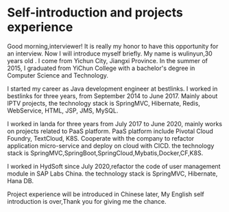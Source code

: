 #   Self-introduction and projects experience

   Good morning,interviewer! It is really my honor to have this
opportunity for an interview. Now I will introduce myself briefly.
My name is wulinyun,30 years old . I come from Yichun City, Jiangxi Province. 
In the summer of 2015, I graduated from YiChun College with a bachelor's degree
in Computer Science and Technology.

   I started my career as Java development engineer at bestlinks.
I worked in bestlinks for three years, from September 2014 to June 2017.
Mainly about IPTV projects, the technology stack is SpringMVC, Hibernate,
Redis, WebService, HTML, JSP, JMS, MySQL.

   I worked in landa for three years from July 2017 to June 2020,
mainly works on projects related to PaaS platform. 
PaaS platform include Pivotal Cloud Foundry, TextCloud, K8S.
Cooperate with the company to refactor application micro-service and deploy on cloud with CICD.
the technology stack is SpringMVC,SpringBoot,SpringCloud,Mybatis,Docker,CF,K8S.

   I worked in HydSoft since July 2020,refactor the code of user management module in SAP Labs China.
the technology stack is SpringMVC, Hibernate, Hana DB.

   Project experience will be introduced in Chinese later,
My English self introduction is over,Thank you for giving me the chance.
